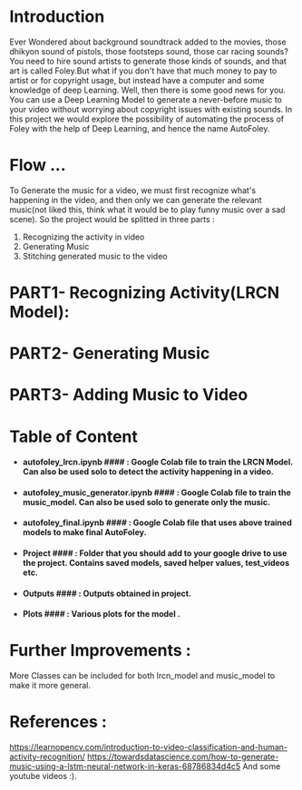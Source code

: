 # Introduction 
Ever Wondered about background soundtrack added to the movies, those dhikyon sound of pistols, those footsteps sound, those car racing sounds? You need to hire sound artists to generate those kinds of sounds, and that art is called Foley.But what if you don't have that much money to pay to artist or for copyright usage, but instead have a computer and some knowledge of deep Learning. Well, then there is some good news for you. You can use a Deep Learning Model to generate a never-before music to your video without worrying about copyright issues with existing sounds. 
In this project we would explore the possibility of automating the process of Foley with the help of Deep Learning, and hence the name AutoFoley. 

# Flow ...
To Generate the music for a video, we must first recognize what's happening in the video, and then only we can generate the relevant music(not liked this, think what it would be to play funny music over a sad scene). 
So the project would be splitted in three parts : 
1) Recognizing the activity in video 
2) Generating Music
3) Stitching generated music to the video 

# PART1- Recognizing Activity(LRCN Model):


# PART2- Generating Music 

# PART3- Adding Music to Video

# Table of Content 

* #### autofoley_lrcn.ipynb #### : Google Colab file to train the LRCN Model. Can also be used solo to detect the activity happening in a video. 
* #### autofoley_music_generator.ipynb #### : Google Colab file to train the music_model. Can also be used solo to generate only the music. 
* #### autofoley_final.ipynb #### : Google Colab file that uses above trained models to make final AutoFoley. 
* #### Project #### : Folder that you should add to your google drive to use the project. Contains saved models, saved helper values, test_videos etc.
* #### Outputs #### : Outputs obtained in project. 
* #### Plots #### : Various plots for the model . 

# Further Improvements : 
More Classes can be included for both lrcn_model and music_model to make it more general.

# References : 
https://learnopencv.com/introduction-to-video-classification-and-human-activity-recognition/
https://towardsdatascience.com/how-to-generate-music-using-a-lstm-neural-network-in-keras-68786834d4c5
And some youtube videos :). 

